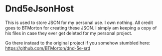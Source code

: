 # Dnd5eJsonHost
This is used to store JSON for my personal use.
I own nothing. 
All credit goes to BTMorton for creating these JSON. 
I simply am keeping a copy of his files in case they ever get deleted for my personal project.

Go there instead to the original project if you somehow stumbled here: https://github.com/BTMorton/dnd-5e-srd

